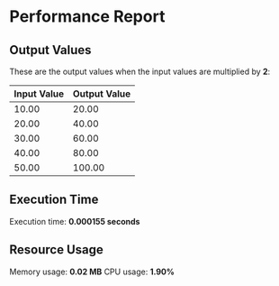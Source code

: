 # Performance Report
## Output Values
These are the output values when the input values are multiplied by **2**:

| Input Value | Output Value |
|-------------|--------------|
| 10.00 | 20.00 |
| 20.00 | 40.00 |
| 30.00 | 60.00 |
| 40.00 | 80.00 |
| 50.00 | 100.00 |
## Execution Time
Execution time: **0.000155 seconds**
## Resource Usage
Memory usage: **0.02 MB**
CPU usage: **1.90%**
